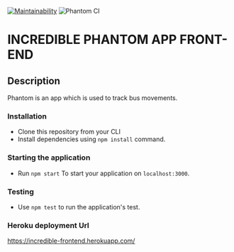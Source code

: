 [![Maintainability](https://api.codeclimate.com/v1/badges/768b125383f468cf4e84/maintainability)](https://codeclimate.com/github/atlp-rwanda/incredible-phantom-frontend/maintainability)
![Phantom CI](https://github.com/atlp-rwanda/incredible-phantom-frontend/workflows/Phantom%20CI/badge.svg)

# INCREDIBLE PHANTOM APP FRONT-END

## Description

Phantom is an app which is used to track bus movements.

### Installation

- Clone this repository from your CLI
- Install dependencies using `npm install` command.

### Starting the application

- Run `npm start` To start your application on `localhost:3000`.

### Testing

- Use `npm test` to run the application's test.

### Heroku deployment Url

https://incredible-frontend.herokuapp.com/
